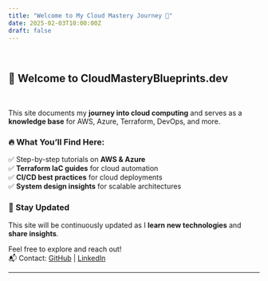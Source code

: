 ```yaml
---
title: "Welcome to My Cloud Mastery Journey 🚀"
date: 2025-02-03T10:00:00Z
draft: false
---
```



&nbsp;


## 🌟 Welcome to CloudMasteryBlueprints.dev

&nbsp;


This site documents my **journey into cloud computing** and serves as a **knowledge base** for AWS, Azure, Terraform, DevOps, and more.

### 🔥 What You’ll Find Here:
✅ Step-by-step tutorials on **AWS & Azure**  
✅ **Terraform IaC guides** for cloud automation  
✅ **CI/CD best practices** for cloud deployments  
✅ **System design insights** for scalable architectures  

### 🚀 Stay Updated
This site will be continuously updated as I **learn new technologies** and **share insights**.

Feel free to explore and reach out!  
📬 Contact: [GitHub](https://github.com/Priya-coding) | [LinkedIn](https://www.linkedin.com/in/priya-rani-83560025/)

---


